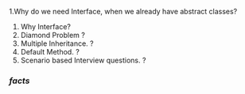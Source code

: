 1.Why do we need Interface, when we already have abstract classes?



1. Why Interface?
2. Diamond Problem ?
3. Multiple Inheritance. ?
4.  Default Method. ?
5.  Scenario based Interview questions. ?



### *facts*










